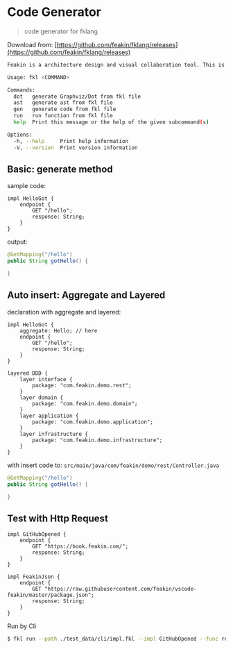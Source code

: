# Code Generator

> code generator for fklang

Download from: [https://github.com/feakin/fklang/releases](https://github.com/feakin/fklang/releases)

```bash
Feakin is a architecture design and visual collaboration tool. This is the parser for Feakin.

Usage: fkl <COMMAND>

Commands:
  dot   generate Graphviz/Dot from fkl file
  ast   generate ast from fkl file
  gen   generate code from fkl file
  run   run function from fkl file
  help  Print this message or the help of the given subcommand(s)

Options:
  -h, --help     Print help information
  -V, --version  Print version information
```

## Basic: generate method

sample code:

```feakin
impl HelloGot {
    endpoint {
        GET "/hello";
        response: String;
    }
}
```

output:

```java
@GetMapping("/hello")
public String gotHello() {

}
```

## Auto insert: Aggregate and Layered

declaration with aggregate and layered:

```feakin
impl HelloGot {
    aggregate: Hello; // here
    endpoint {
        GET "/hello";
        response: String;
    }
}

layered DDD {
    layer interface {
        package: "com.feakin.demo.rest";
    }
    layer domain {
        package: "com.feakin.demo.domain";
    }
    layer application {
        package: "com.feakin.demo.application";
    }
    layer infrastructure {
        package: "com.feakin.demo.infrastructure";
    }
}
```

with insert code to: `src/main/java/com/feakin/demo/rest/Controller.java`

```java
@GetMapping("/hello")
public String gotHello() {

}
```



## Test with Http Request


```feakin
impl GitHubOpened {
    endpoint {
        GET "https://book.feakin.com/";
        response: String;
    }
}

impl FeakinJson {
    endpoint {
        GET "https://raw.githubusercontent.com/feakin/vscode-feakin/master/package.json";
        response: String;
    }
}
```

Run by Cli

```bash
$ fkl run --path ./test_data/cli/impl.fkl --impl GitHubOpened --func request
```
